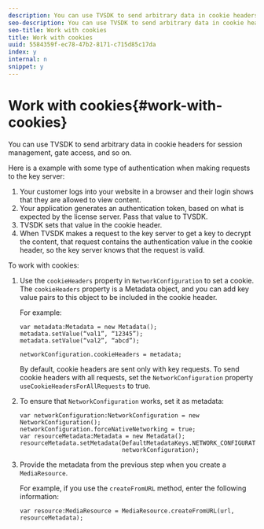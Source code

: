 ```yaml
---
description: You can use TVSDK to send arbitrary data in cookie headers for session management, gate access, and so on.
seo-description: You can use TVSDK to send arbitrary data in cookie headers for session management, gate access, and so on.
seo-title: Work with cookies
title: Work with cookies
uuid: 5584359f-ec78-47b2-8171-c715d85c17da
index: y
internal: n
snippet: y
---
```


# Work with cookies{#work-with-cookies}

You can use TVSDK to send arbitrary data in cookie headers for session management, gate access, and so on.

Here is a example with some type of authentication when making requests to the key server:

1. Your customer logs into your website in a browser and their login shows that they are allowed to view content. 
1. Your application generates an authentication token, based on what is expected by the license server. Pass that value to TVSDK. 
1. TVSDK sets that value in the cookie header. 
1. When TVSDK makes a request to the key server to get a key to decrypt the content, that request contains the authentication value in the cookie header, so the key server knows that the request is valid.

To work with cookies: 

1. Use the `cookieHeaders` property in `NetworkConfiguration` to set a cookie. The `cookieHeaders` property is a Metadata object, and you can add key value pairs to this object to be included in the cookie header.

   For example:

   ```
   var metadata:Metadata = new Metadata(); 
   metadata.setValue(“val1”, “12345”); 
   metadata.setValue(“val2”, “abcd”); 
     
   networkConfiguration.cookieHeaders = metadata;
   ```

   By default, cookie headers are sent only with key requests. To send cookie headers with all requests, set the `NetworkConfiguration` property `useCookieHeadersForAllRequests` to true. 

1. To ensure that `NetworkConfiguration` works, set it as metadata:

   ```
   var networkConfiguration:NetworkConfiguration = new NetworkConfiguration(); 
   networkConfiguration.forceNativeNetworking = true; 
   var resourceMetadata:Metadata = new Metadata(); 
   resourceMetadata.setMetadata(DefaultMetadataKeys.NETWORK_CONFIGURATION_KEY,  
                                networkConfiguration);
   ```

1. Provide the metadata from the previous step when you create a `MediaResource`.

   For example, if you use the `createFromURL` method, enter the following information: 

   ```
   var resource:MediaResource = MediaResource.createFromURL(url, resourceMetadata);
   ```

